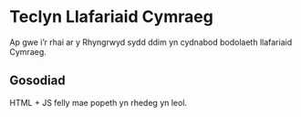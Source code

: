 # Teclyn Llafariaid Cymraeg

Ap gwe i’r rhai ar y Rhyngrwyd sydd ddim yn cydnabod bodolaeth llafariaid Cymraeg.

## Gosodiad

HTML + JS felly mae popeth yn rhedeg yn leol.
